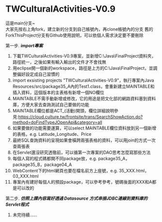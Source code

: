 # TWCulturalActivities-V0.9
  
這是main分支~    
大家先按右上角fork，建立新的分支到自己帳號內，再clone帳號內的分支
舊的ForkThisProject分支有Github使用說明，可以依個人需求決定要不要刪除
  
  
第一步. ***import專案***  
   
1. 下載TWCulturalActivities-V0.9專案，並新增C:\Java\FinalProject資料夾，路徑統一，之後如果有輸入輸出的文件才不會找無
2. 用eclipse開一個新的workspace，路徑是上方的C:\Java\FinalProject，並調整偏好設定成自己習慣的
3. import exsisting projects "TWCulturalActivities-V0.9"，執行專案內Java Resources/src/package35_A內的Test1.class，會重新建立MAINTABLE和插入資料，這個版本的主表格有新增一個NO欄位
4. MAINTABLE不需手動新增或修改，它的用途是把文化部的網路資料塞到資料庫，方便大家去查詢測試自己要做的功能
5. MAINTABLE欄位都是ACT_(活動)開頭，欄位詳細說明參見:https://cloud.culture.tw/frontsite/trans/SearchShowAction.do?method=doFindTypeJOpenApi&category=all
6. 如果要做的功能需要運算，可以select MAINTABLE欄位資料放到另一個新增的表格，e.g. Latitude_Longitude、Price
7. 最終SQL查詢資料的呈現如果會橫跨兩張表格的資料，可以用join的方式一次查兩張表
8. 在Servlet還沒研究透徹前，可以循第一次專案的DAO思考怎麼寫那些方法
9. 每個人寫的程式碼都開不同package放，e.g. package35_A，package35_B，package04_A
10. ＷebContent下的html網頁也要在檔名前方上座號，e.g. 35_XXX.html，03_XXX.html
11. 專案內有建好每個人的預設package，可以參考參考，號碼後面的XXX和A都是可以改的
  
  
第二步. ***仿照上課內容寫好透過 Datasource 方式串接JDBC連線到資料庫的Servlet程式***  

1. 未完待續......
  
  
